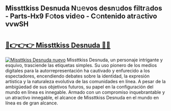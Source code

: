 ## Missttkiss Desnuda N𝚞𝚎vos desn𝚞dos filtr𝚊dos - Parts-Hx9 F𝚘tos vid𝚎o - C𝚘ntenido atr𝚊ctivo vvwSH

# <h2><a href="http://mb7nan.tromn.icu/?c=Missttkiss+Desnuda">🔗👉👉👉 Missttkiss Desnuda 🔗🔗</a></h2>

[![Missttkiss Desnuda nuevo](https://i.imgur.com/pEAQMta.gif)](http://mb7nan.tromn.icu/?c=Missttkiss+Desnuda)
Missttkiss Desnuda, un personaje intrigante y esquivo, trasciende las etiquetas simples. Su uso pionero de los medios digitales para la autorrepresentación ha cautivado y enfurecido a los espectadores, encendiendo debates sobre la identidad, la expresión artística y la naturaleza evolutiva de las comunidades en línea. A pesar de la ambigüedad de sus objetivos futuros, su papel en la configuración del mundo en línea es innegable. Armado con un compromiso inquebrantable y un atractivo innegable, el alcance de Missttkiss Desnuda en el mundo en línea es de gran alcance.
